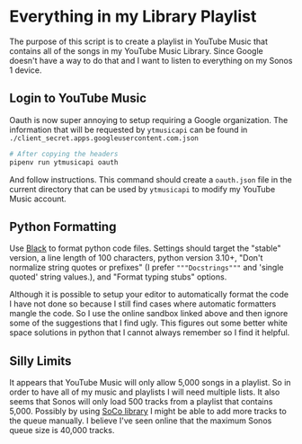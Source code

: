 # Everything in my Library Playlist

The purpose of this script is to create a playlist in YouTube Music that contains
all of the songs in my YouTube Music Library. Since Google doesn't have a way to
do that and I want to listen to everything on my Sonos 1 device.

## Login to YouTube Music

Oauth is now super annoying to setup requiring a Google organization. The
information that will be requested by `ytmusicapi` can be found in
`./client_secret.apps.googleusercontent.com.json`

```sh
# After copying the headers
pipenv run ytmusicapi oauth
```

And follow instructions. This command should create a `oauth.json` file in the
current directory that can be used by `ytmusicapi` to modify my YouTube Music
account.

## Python Formatting

Use [Black](https://black.vercel.app/?version=stable&state=_Td6WFoAAATm1rRGAgAhARYAAAB0L-Wj4ABrAEddAD2IimZxl1N_W1ktIvcnCRywToX8gFKcWutDOwKKLKrASR9hIKEm62fqgvXlOZubtjviIJdrWHeOg9Eh_fA8IcOitKvsHsAAAADHH5AiHeIXpAABY2w8oFIqH7bzfQEAAAAABFla)
to format python code files. Settings should target the "stable" version, a line
length of 100 characters, python version 3.10+, "Don't normalize string quotes or
prefixes" (I prefer `"""Docstrings"""` and 'single quoted' string values.), and
"Format typing stubs" options.

Although it is possible to setup your editor to automatically format the code I
have not done so because I still find cases where automatic formatters mangle the
code. So I use the online sandbox linked above and then ignore some of the
suggestions that I find ugly. This figures out some better white space solutions
in python that I cannot always remember so I find it helpful.

## Silly Limits

It appears that YouTube Music will only allow 5,000 songs in a playlist. So in
order to have all of my music and playlists I will need multiple lists. It also
seems that Sonos will only load 500 tracks from a playlist that contains 5,000.
Possibly by using [SoCo library](https://soco.readthedocs.io/en/latest/api/soco.core.html)
I might be able to add more tracks to the queue manually. I believe I've seen
online that the maximum Sonos queue size is 40,000 tracks.
